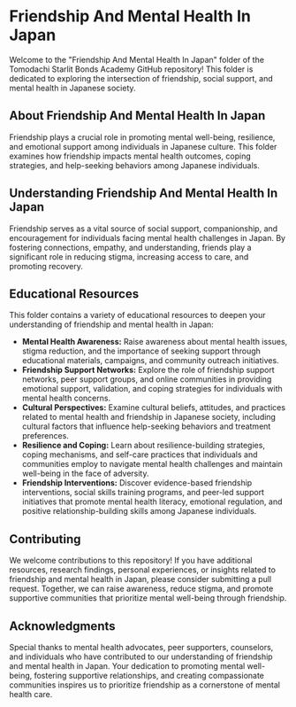 # Friendship And Mental Health In Japan

Welcome to the "Friendship And Mental Health In Japan" folder of the Tomodachi Starlit Bonds Academy GitHub repository! This folder is dedicated to exploring the intersection of friendship, social support, and mental health in Japanese society.

## About Friendship And Mental Health In Japan

Friendship plays a crucial role in promoting mental well-being, resilience, and emotional support among individuals in Japanese culture. This folder examines how friendship impacts mental health outcomes, coping strategies, and help-seeking behaviors among Japanese individuals.

## Understanding Friendship And Mental Health In Japan

Friendship serves as a vital source of social support, companionship, and encouragement for individuals facing mental health challenges in Japan. By fostering connections, empathy, and understanding, friends play a significant role in reducing stigma, increasing access to care, and promoting recovery.

## Educational Resources

This folder contains a variety of educational resources to deepen your understanding of friendship and mental health in Japan:

- **Mental Health Awareness:** Raise awareness about mental health issues, stigma reduction, and the importance of seeking support through educational materials, campaigns, and community outreach initiatives.
- **Friendship Support Networks:** Explore the role of friendship support networks, peer support groups, and online communities in providing emotional support, validation, and coping strategies for individuals with mental health concerns.
- **Cultural Perspectives:** Examine cultural beliefs, attitudes, and practices related to mental health and friendship in Japanese society, including cultural factors that influence help-seeking behaviors and treatment preferences.
- **Resilience and Coping:** Learn about resilience-building strategies, coping mechanisms, and self-care practices that individuals and communities employ to navigate mental health challenges and maintain well-being in the face of adversity.
- **Friendship Interventions:** Discover evidence-based friendship interventions, social skills training programs, and peer-led support initiatives that promote mental health literacy, emotional regulation, and positive relationship-building skills among Japanese individuals.

## Contributing

We welcome contributions to this repository! If you have additional resources, research findings, personal experiences, or insights related to friendship and mental health in Japan, please consider submitting a pull request. Together, we can raise awareness, reduce stigma, and promote supportive communities that prioritize mental well-being through friendship.

## Acknowledgments

Special thanks to mental health advocates, peer supporters, counselors, and individuals who have contributed to our understanding of friendship and mental health in Japan. Your dedication to promoting mental well-being, fostering supportive relationships, and creating compassionate communities inspires us to prioritize friendship as a cornerstone of mental health care.
